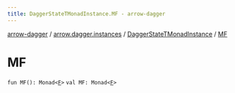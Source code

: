 ```yaml
---
title: DaggerStateTMonadInstance.MF - arrow-dagger
---
```


[arrow-dagger](../../index.html) / [arrow.dagger.instances](../index.html) / [DaggerStateTMonadInstance](index.html) / [MF](./-m-f.html)

# MF

`fun MF(): Monad<`[`F`](index.html#F)`>`
`val MF: Monad<`[`F`](index.html#F)`>`
